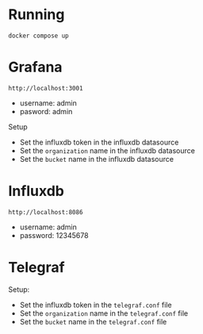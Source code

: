 # Running

```
docker compose up
```

# Grafana

`http://localhost:3001`

- username: admin
- pasword: admin

Setup

- Set the influxdb token in the influxdb datasource
- Set the `organization` name in the influxdb datasource
- Set the `bucket` name in the influxdb datasource

# Influxdb

`http://localhost:8086`

- username: admin
- password: 12345678

# Telegraf

Setup:

- Set the influxdb token in the `telegraf.conf` file
- Set the `organization` name in the `telegraf.conf` file
- Set the `bucket` name in the `telegraf.conf` file
